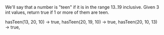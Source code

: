 We'll say that a number is "teen" if it is in the range 13..19 inclusive. Given 3 int values, return true if 1 or more of them are teen.


hasTeen(13, 20, 10) → true,
hasTeen(20, 19, 10) → true,
hasTeen(20, 10, 13) → true,
